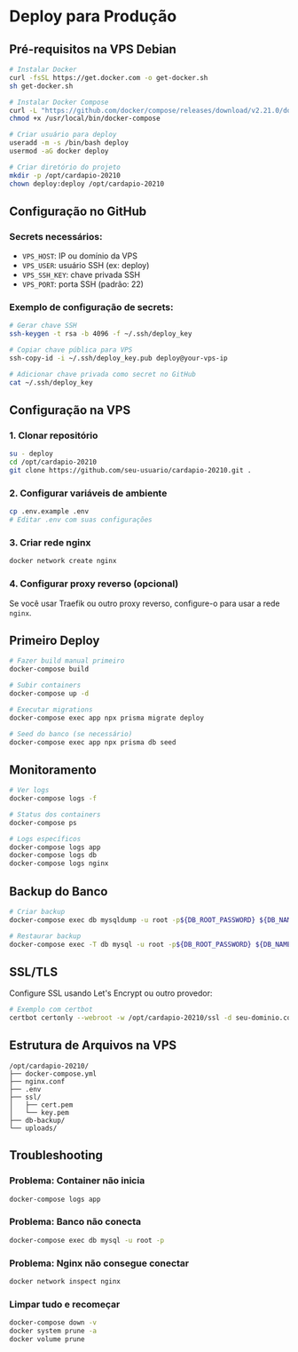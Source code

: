 # Deploy para Produção

## Pré-requisitos na VPS Debian

```bash
# Instalar Docker
curl -fsSL https://get.docker.com -o get-docker.sh
sh get-docker.sh

# Instalar Docker Compose
curl -L "https://github.com/docker/compose/releases/download/v2.21.0/docker-compose-$(uname -s)-$(uname -m)" -o /usr/local/bin/docker-compose
chmod +x /usr/local/bin/docker-compose

# Criar usuário para deploy
useradd -m -s /bin/bash deploy
usermod -aG docker deploy

# Criar diretório do projeto
mkdir -p /opt/cardapio-20210
chown deploy:deploy /opt/cardapio-20210
```

## Configuração no GitHub

### Secrets necessários:
- `VPS_HOST`: IP ou domínio da VPS
- `VPS_USER`: usuário SSH (ex: deploy)
- `VPS_SSH_KEY`: chave privada SSH
- `VPS_PORT`: porta SSH (padrão: 22)

### Exemplo de configuração de secrets:
```bash
# Gerar chave SSH
ssh-keygen -t rsa -b 4096 -f ~/.ssh/deploy_key

# Copiar chave pública para VPS
ssh-copy-id -i ~/.ssh/deploy_key.pub deploy@your-vps-ip

# Adicionar chave privada como secret no GitHub
cat ~/.ssh/deploy_key
```

## Configuração na VPS

### 1. Clonar repositório
```bash
su - deploy
cd /opt/cardapio-20210
git clone https://github.com/seu-usuario/cardapio-20210.git .
```

### 2. Configurar variáveis de ambiente
```bash
cp .env.example .env
# Editar .env com suas configurações
```

### 3. Criar rede nginx
```bash
docker network create nginx
```

### 4. Configurar proxy reverso (opcional)
Se você usar Traefik ou outro proxy reverso, configure-o para usar a rede `nginx`.

## Primeiro Deploy

```bash
# Fazer build manual primeiro
docker-compose build

# Subir containers
docker-compose up -d

# Executar migrations
docker-compose exec app npx prisma migrate deploy

# Seed do banco (se necessário)
docker-compose exec app npx prisma db seed
```

## Monitoramento

```bash
# Ver logs
docker-compose logs -f

# Status dos containers
docker-compose ps

# Logs específicos
docker-compose logs app
docker-compose logs db
docker-compose logs nginx
```

## Backup do Banco

```bash
# Criar backup
docker-compose exec db mysqldump -u root -p${DB_ROOT_PASSWORD} ${DB_NAME} > backup.sql

# Restaurar backup
docker-compose exec -T db mysql -u root -p${DB_ROOT_PASSWORD} ${DB_NAME} < backup.sql
```

## SSL/TLS

Configure SSL usando Let's Encrypt ou outro provedor:

```bash
# Exemplo com certbot
certbot certonly --webroot -w /opt/cardapio-20210/ssl -d seu-dominio.com
```

## Estrutura de Arquivos na VPS

```
/opt/cardapio-20210/
├── docker-compose.yml
├── nginx.conf
├── .env
├── ssl/
│   ├── cert.pem
│   └── key.pem
├── db-backup/
└── uploads/
```

## Troubleshooting

### Problema: Container não inicia
```bash
docker-compose logs app
```

### Problema: Banco não conecta
```bash
docker-compose exec db mysql -u root -p
```

### Problema: Nginx não consegue conectar
```bash
docker network inspect nginx
```

### Limpar tudo e recomeçar
```bash
docker-compose down -v
docker system prune -a
docker volume prune
``` 